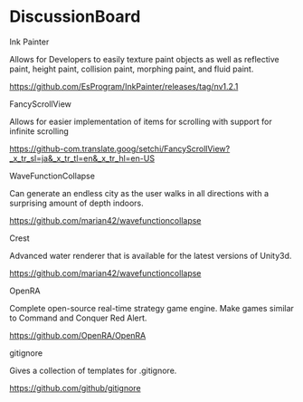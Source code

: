 # DiscussionBoard
Ink Painter 

Allows for Developers to easily texture paint objects as well as reflective paint, height paint, collision paint, morphing paint, and fluid paint.

https://github.com/EsProgram/InkPainter/releases/tag/nv1.2.1 

FancyScrollView 

Allows for easier implementation of items for scrolling with support for infinite scrolling

https://github-com.translate.goog/setchi/FancyScrollView?_x_tr_sl=ja&_x_tr_tl=en&_x_tr_hl=en-US

WaveFunctionCollapse 

Can generate an endless city as the user walks in all directions with a surprising amount of depth indoors.

https://github.com/marian42/wavefunctioncollapse 

Crest 

Advanced water renderer that is available for the latest versions of Unity3d.

https://github.com/marian42/wavefunctioncollapse

OpenRA

Complete open-source real-time strategy game engine. Make games similar to Command and Conquer Red Alert.

https://github.com/OpenRA/OpenRA

gitignore

Gives a collection of templates for .gitignore.

https://github.com/github/gitignore
